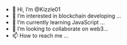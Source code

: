 - 👋 Hi, I’m @Kizzle01
- 👀 I’m interested in blockchain developing ...
- 🌱 I’m currently learning JavaScript ...
- 💞️ I’m looking to collaborate on web3...
- 📫 How to reach me ...

<!---
Kizzle01/Kizzle01 is a ✨ special ✨ repository because its `README.md` (this file) appears on your GitHub profile.
You can click the Preview link to take a look at your changes.
--->
